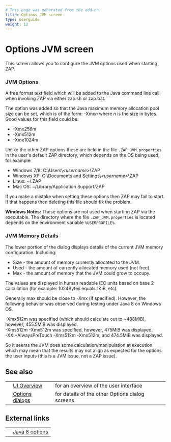 ```yaml
---
# This page was generated from the add-on.
title: Options JVM screen
type: userguide
weight: 12
---
```


# Options JVM screen

This screen allows you to configure the JVM options used when starting ZAP.

### JVM Options

A free format text field which will be added to the Java command line call when invoking ZAP via either zap.sh or zap.bat.


The option was added so that the Java maximum memory allocation pool size can be set,
which is of the form: -Xmx*n* where *n* is the size in bytes.  
Good values for this field could be:

* -Xmx256m
* -Xmx512m
* -Xmx1024m

Unlike the other ZAP options these are held in the file `.ZAP_JVM.properties` in the user's default ZAP directory,
which depends on the OS being used, for example:

* Windows 7/8: C:\\Users\\*\<username\>*\\ZAP
* Windows XP: C:\\Documents and Settings\\*\<username\>*\\ZAP
* Linux: \~/.ZAP
* Mac OS: \~/Library/Application Support/ZAP

If you make a mistake when setting these options then ZAP may fail to start.  
If that happens then deleting this file should fix the problem.

**Windows Notes:** These options are not used when starting ZAP via the executable. The directory where the file `.ZAP_JVM.properties` is located depends on the environment variable `%USERPROFILE%`.

### JVM Memory Details

The lower portion of the dialog displays details of the current JVM memory configuration. Including:

* Size - the amount of memory currently allocated to the JVM.
* Used - the amount of currently allocated memory used (not free).
* Max - the amount of memory that the JVM could grow to occupy.

The values are displayed in human readable IEC units based on base 2 calculation (for example: 1024Bytes equals 1KiB, etc).

Generally max should be close to -Xmx (if specified). However, the following behavior was observed during testing under Java 8 on Windows OS.

-Xmx512m was specified (which should calculate out to \~488MiB), however, 455.5MiB was displayed.  
-Xms512m -Xmx512m was specified, however, 475MiB was displayed.  
-XX:+AlwaysPreTouch -Xms512m -Xmx512m, and 474.5MiB was displayed.

So it seems the JVM does some calculation/manipulation at execution which may mean that the results may not align as expected for the
options the user inputs (this is a JVM issue, not a ZAP issue).

## See also

|   |                                                      |                                                 |
|---|------------------------------------------------------|-------------------------------------------------|
|   | [UI Overview](/docs/desktop/ui/)                     | for an overview of the user interface           |
|   | [Options dialogs](/docs/desktop/ui/dialogs/options/) | for details of the other Options dialog screens |

## External links

|   |                                                                                                    |
|---|----------------------------------------------------------------------------------------------------|
|   | [Java 8 options](https://docs.oracle.com/javase/8/docs/technotes/tools/windows/java.html#BABDJJFI) |
